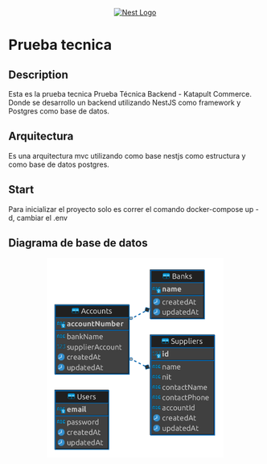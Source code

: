 <p align="center">
  <a href="https://www.katapultcommerce.com/" target="blank"><img src="https://uploads-ssl.webflow.com/6356d9381c98ed00df417944/63580d64872434a7322f0c66_Logo.png" width="200" alt="Nest Logo" /></a>
</p>


# Prueba tecnica 


## Description

Esta es la prueba tecnica Prueba Técnica Backend - Katapult Commerce.
Donde se desarrollo un backend utilizando NestJS como framework y Postgres como base de datos. 


## Arquitectura

Es una arquitectura mvc utilizando como base nestjs como estructura y como base de datos postgres.



## Start

Para inicializar el proyecto solo es correr el comando docker-compose up -d, cambiar el .env





## Diagrama de base de datos


<p align="center">
  <img src="diagrama.png" width="350" title="hover text">
</p>
